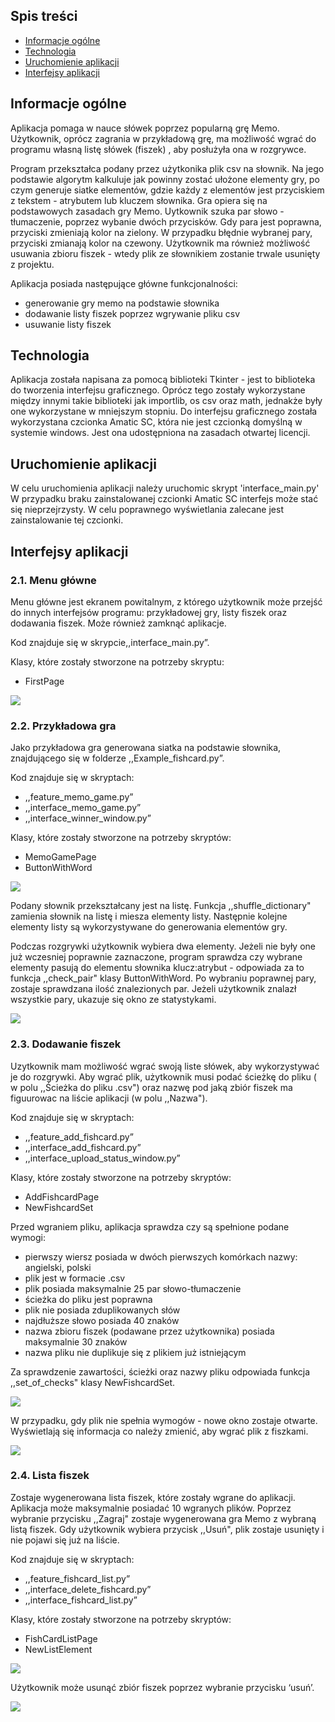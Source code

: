 ## Spis treści
* [Informacje ogólne](#info-ogólne)
* [Technologia](#tech)
* [Uruchomienie aplikacji](#Uruchomienie-aplikacji)
* [Interfejsy aplikacji](#Interfejsy-aplikacji)

## Informacje ogólne

Aplikacja pomaga w nauce słówek poprzez popularną grę Memo. Użytkownik, oprócz zagrania w przykładową grę, ma możliwość wgrać do programu własną listę słówek (fiszek) , aby posłużyła ona w rozgrywce.

Program przekształca podany przez użytkonika plik csv na słownik. Na jego podstawie algorytm kalkuluje jak powinny zostać ułożone elementy gry, po czym generuje siatke elementów, gdzie każdy z elementów jest przyciskiem z tekstem - atrybutem lub kluczem słownika.
Gra opiera się na podstawowych zasadach gry Memo. Uytkownik szuka par słowo - tłumaczenie, poprzez wybanie dwóch przycisków. Gdy para jest poprawna, przyciski zmieniają kolor na zielony. W przypadku błędnie wybranej pary, przyciski zmianają kolor na czewony.
Użytkownik ma również możliwość usuwania zbioru fiszek - wtedy plik ze słownikiem zostanie trwale usunięty z projektu.

Aplikacja posiada następujące główne funkcjonalności: 
* generowanie gry memo na podstawie słownika
* dodawanie listy fiszek poprzez wgrywanie pliku csv
* usuwanie listy fiszek 

## Technologia
Aplikacja została napisana za pomocą biblioteki Tkinter - jest to biblioteka do tworzenia interfejsu graficznego. Oprócz tego zostały wykorzystane między innymi takie biblioteki jak importlib, os csv oraz math, jednakże były one wykorzystane w mniejszym stopniu.
Do interfejsu graficznego została wykorzystana czcionka Amatic SC, która nie jest czcionką domyślną w systemie windows. Jest ona udostępniona na zasadach otwartej licencji.

## Uruchomienie aplikacji
W celu uruchomienia aplikacji należy uruchomic skrypt 'interface_main.py'
W przypadku braku zainstalowanej czcionki Amatic SC interfejs może stać się nieprzejrzysty. W celu poprawnego wyświetlania zalecane jest zainstalowanie tej czcionki.

## Interfejsy aplikacji
### 2.1. Menu główne

Menu główne jest ekranem powitalnym, z którego użytkownik może przejść do innych interfejsów programu: przykładowej gry, listy fiszek oraz dodawania fiszek. Może również zamknąć aplikacje.

Kod znajduje się w skrypcie,,interface_main.py”.

Klasy, które zostały stworzone na potrzeby skryptu:
* FirstPage
  
<img src="https://github.com/KamciaRamcia/projekt_koncowy/assets/61707204/5a89e7fb-0ea2-48f2-af63-7382e031b2d2">

### 2.2. Przykładowa gra
Jako przykładowa gra generowana siatka na podstawie słownika, znajdującego się w folderze ,,Example_fishcard.py”. 

Kod znajduje się w skryptach:
* ,,feature_memo_game.py”
* ,,interface_memo_game.py”
* ,,interface_winner_window.py”
  
Klasy, które zostały stworzone na potrzeby skryptów:
* MemoGamePage 
* ButtonWithWord

<img src="https://github.com/KamciaRamcia/projekt_koncowy/assets/61707204/24c9c249-d21b-45d0-a907-b7eaf95e08bc">

Podany słownik przekształcany jest na listę. Funkcja ,,shuffle_dictionary" zamienia słownik na listę i miesza elementy listy. Następnie kolejne elementy listy są wykorzystywane do generowania elementów gry.

Podczas rozgrywki użytkownik wybiera dwa elementy. Jeżeli nie były one już wczesniej poprawnie zaznaczone, program sprawdza czy wybrane elementy pasują do elementu słownika klucz:atrybut - odpowiada za to funkcja ,,check_pair" klasy ButtonWithWord. Po wybraniu poprawnej pary, zostaje sprawdzana ilość znalezionych par. Jeżeli użytkownik znalazł wszystkie pary, ukazuje się okno ze statystykami.


<img src="https://github.com/KamciaRamcia/projekt_koncowy/assets/61707204/8aeaae06-dbeb-4630-b43a-b9a7f9a44ed7">

### 2.3. Dodawanie fiszek

Uzytkownik mam możliwość wgrać swoją liste słówek, aby wykorzystywać je do rozgrywki. Aby wgrać plik, użytkownik musi podać ścieżkę do pliku ( w polu ,,Ścieżka do pliku .csv") oraz nazwę pod jaką zbiór fiszek ma figuurowac na liście aplikacji (w polu ,,Nazwa").

Kod znajduje się w skryptach:
* ,,feature_add_fishcard.py”
* ,,interface_add_fishcard.py”
* ,,interface_upload_status_window.py”
  
Klasy, które zostały stworzone na potrzeby skryptów:
* AddFishcardPage
* NewFishcardSet

Przed wgraniem pliku, aplikacja sprawdza czy są spełnione podane wymogi:
* pierwszy wiersz posiada w dwóch pierwszych komórkach nazwy: angielski, polski
* plik jest w formacie .csv
* plik posiada maksymalnie 25 par słowo-tłumaczenie
* ścieżka do pliku jest poprawna
* plik nie posiada zduplikowanych słów
* najdłuższe słowo posiada 40 znaków
* nazwa zbioru fiszek (podawane przez użytkownika) posiada maksymalnie 30 znaków
* nazwa pliku nie duplikuje się z plikiem już istniejącym
  
Za sprawdzenie zawartości, ścieżki oraz nazwy pliku odpowiada funkcja ,,set_of_checks" klasy NewFishcardSet. 

<img src="https://github.com/KamciaRamcia/projekt_koncowy/assets/61707204/7c6814c8-547b-4b37-a435-a015ee040abc">

W przypadku, gdy plik nie spełnia wymogów - nowe okno zostaje otwarte. Wyświetlają się informacja co należy zmienić, aby wgrać plik z fiszkami.

<img src="https://github.com/KamciaRamcia/projekt_koncowy/assets/61707204/04b2e6b7-c7b4-498d-b725-2c97fd6df6c2">

### 2.4. Lista fiszek

Zostaje wygenerowana lista fiszek, które zostały wgrane do aplikacji. Aplikacja może maksymalnie posiadać 10 wgranych plików. Poprzez wybranie przycisku ,,Zagraj" zostaje wygenerowana gra Memo z wybraną listą fiszek. Gdy użytkownik wybiera przycisk ,,Usuń", plik zostaje usunięty i nie pojawi się już na liście.

Kod znajduje się w skryptach:
* ,,feature_fishcard_list.py”
* ,,interface_delete_fishcard.py”
* ,,interface_fishcard_list.py”
  
Klasy, które zostały stworzone na potrzeby skryptów:
* FishCardListPage
* NewListElement

<img src="https://github.com/KamciaRamcia/projekt_koncowy/assets/61707204/7b83d59b-8cbf-4b68-9898-a963705bc95c">

Użytkownik może usunąć zbiór fiszek poprzez wybranie przycisku ‘usuń’.

<img src="https://github.com/KamciaRamcia/projekt_koncowy/assets/61707204/894c38b9-70de-4642-a19d-73799c95b4b0">



